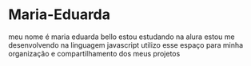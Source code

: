 # Maria-Eduarda
meu nome é maria eduarda bello
estou estudando na alura
estou me desenvolvendo na linguagem javascript
utilizo esse espaço para minha organização e compartilhamento dos meus projetos
